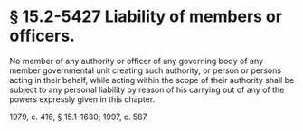 # § 15.2-5427 Liability of members or officers.

<p>No member of any authority or officer of any governing body of any member governmental unit creating such authority, or person or persons acting in their behalf, while acting within the scope of their authority shall be subject to any personal liability by reason of his carrying out of any of the powers expressly given in this chapter.</p><p>1979, c. 416, § 15.1-1630; 1997, c. 587.</p>